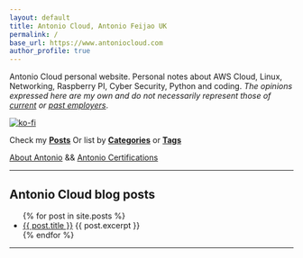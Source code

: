 ```yaml
---
layout: default
title: Antonio Cloud, Antonio Feijao UK
permalink: /
base_url: https://www.antoniocloud.com
author_profile: true
---
```


Antonio Cloud personal website. Personal notes about AWS Cloud, Linux, Networking, Raspberry PI, Cyber Security, Python and coding. *The opinions expressed here are my own and do not necessarily represent those of [current](https://aws.amazon.com) or [past employers](https://linkedin.com/in/antoniofeijaouk/)*.

[![ko-fi](https://www.ko-fi.com/img/githubbutton_sm.svg)](https://ko-fi.com/B0B019526)


Check my **[Posts](/posts/)** Or list by **[Categories](/categories/)** or **[Tags](/tags/)**

[About Antonio](/about/) && [Antonio Certifications](/certifications/)

---

## Antonio Cloud blog posts

<ul>
  {% for post in site.posts %}
    <li>
          <a href="{{ post.url }}" target="_blank">{{ post.title }}</a>
          {{ post.excerpt }}
    </li>
  {% endfor %}
</ul>

---
